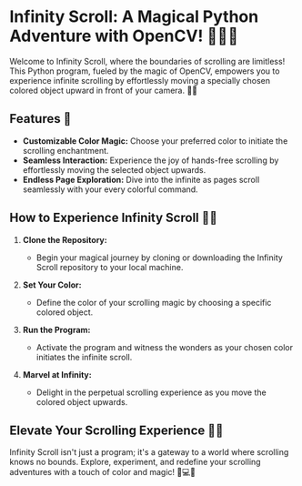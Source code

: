 # Infinity Scroll: A Magical Python Adventure with OpenCV! 🔄🌈🚀

Welcome to Infinity Scroll, where the boundaries of scrolling are limitless! This Python program, fueled by the magic of OpenCV, empowers you to experience infinite scrolling by effortlessly moving a specially chosen colored object upward in front of your camera. 🎨💫

## Features 🌟

- **Customizable Color Magic:** Choose your preferred color to initiate the scrolling enchantment.
- **Seamless Interaction:** Experience the joy of hands-free scrolling by effortlessly moving the selected object upwards.
- **Endless Page Exploration:** Dive into the infinite as pages scroll seamlessly with your every colorful command.

## How to Experience Infinity Scroll 🚀🌀

1. **Clone the Repository:**
   - Begin your magical journey by cloning or downloading the Infinity Scroll repository to your local machine.

2. **Set Your Color:**
   - Define the color of your scrolling magic by choosing a specific colored object.

3. **Run the Program:**
   - Activate the program and witness the wonders as your chosen color initiates the infinite scroll.

4. **Marvel at Infinity:**
   - Delight in the perpetual scrolling experience as you move the colored object upwards.

## Elevate Your Scrolling Experience 📜🔮

Infinity Scroll isn't just a program; it's a gateway to a world where scrolling knows no bounds. Explore, experiment, and redefine your scrolling adventures with a touch of color and magic! 🌟💻🌈
